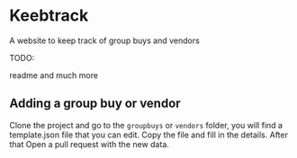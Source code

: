 # Keebtrack

A website to keep track of group buys and vendors

TODO:

readme and much more

## Adding a group buy or vendor

Clone the project and go to the `groupbuys` or `vendors` folder, you will find a template.json file that you can edit. Copy the file and fill in the details. After that Open a pull request with the new data. 

